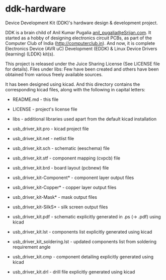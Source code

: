ddk-hardware
============

Device Development Kit (DDK)'s hardware design & development project.

DDK is a brain child of Anil Kumar Pugalia <anil_pugalia@eSrijan.com>. It
started as a hobby of designing electronics circuit PCBs, as part of the
Computer Club of India (http://computerclub.in). And now, it is complete
Electronics Device (AVR uC) Development (EDDK) & Linux Device Drivers
(learning) (LDDK) kit(s).

This project is released under the Juice Sharing License (See LICENSE file
for details). Files under libs: Few have been created and others have been
obtained from various freely available sources.

It has been designed using kicad. And this directory contains the
corresponding kicad files, along with the following in capital letters:

+ README.md - this file
+ LICENSE - project's license file

+ libs - additional libraries used apart from the default kicad installation
+ usb_driver_kit.pro - kicad project file
+ usb_driver_kit.net - netlist file
+ usb_driver_kit.sch - schematic (eeschema) file
+ usb_driver_kit.stf - component mapping (cvpcb) file
+ usb_driver_kit.brd - board layout (pcbnew) file
+ usb_driver_kit-Component* - component layer output files
+ usb_driver_kit-Copper* - copper layer output files
+ usb_driver_kit-Mask* - mask output files
+ usb_driver_kit-SilkS* - silk screen output files

+ usb_driver_kit.pdf - schematic explicitly generated in .ps (-> .pdf) using kicad
+ usb_driver_kit.lst - components list explicitly generated using kicad
+ usb_driver_kit_soldering.lst - updated components list from soldering requirement angle
+ usb_driver_kit.cmp - component detailing explicitly generated using kicad
+ usb_driver_kit.drl - drill file explicitly generated using kicad
